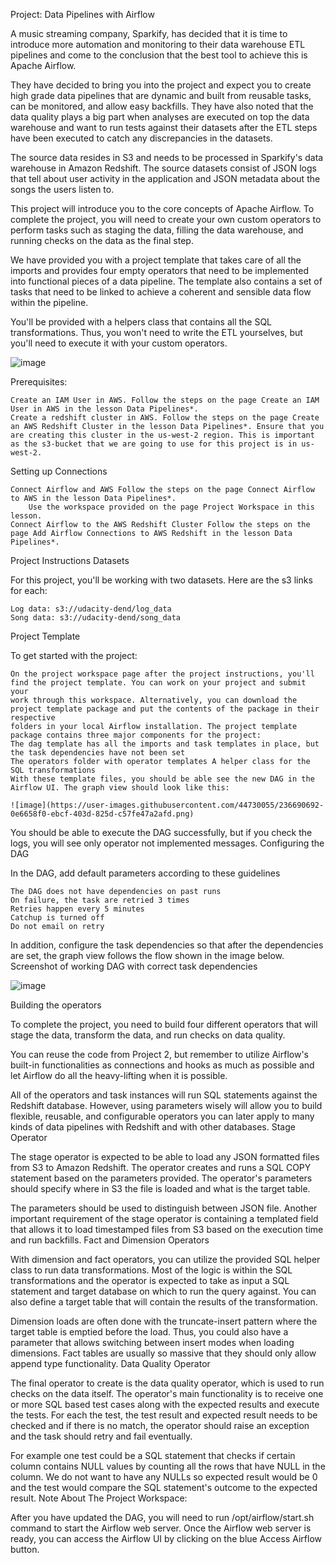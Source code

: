 Project: Data Pipelines with Airflow

A music streaming company, Sparkify, has decided that it is time to introduce more automation and monitoring to their data warehouse ETL pipelines 
and come to the conclusion that the best tool to achieve this is Apache Airflow.

They have decided to bring you into the project and expect you to create high grade data pipelines that are dynamic and built from reusable tasks,
can be monitored, and allow easy backfills. They have also noted that the data quality plays a big part when analyses are executed on top the data warehouse 
and want to run tests against their datasets after the ETL steps have been executed to catch any discrepancies in the datasets.

The source data resides in S3 and needs to be processed in Sparkify's data warehouse in Amazon Redshift. The source datasets consist of JSON logs that 
tell about user activity in the application and JSON metadata about the songs the users listen to.

This project will introduce you to the core concepts of Apache Airflow. To complete the project, you will need to create your own custom operators 
to perform tasks such as
staging the data, filling the data warehouse, and running checks on the data as the final step.

We have provided you with a project template that takes care of all the imports and provides four empty operators that need to be implemented into 
functional pieces of a data pipeline. The template also contains a set of tasks that need to be linked to achieve a coherent and sensible data flow 
within the pipeline.

You'll be provided with a helpers class that contains all the SQL transformations. Thus, you won't need to write the ETL yourselves, 
but you'll need to execute it with your custom operators.

![image](https://user-images.githubusercontent.com/44730055/236690585-e673aadc-7789-42ab-87f5-235e82b7f665.png)

Prerequisites:

    Create an IAM User in AWS. Follow the steps on the page Create an IAM User in AWS in the lesson Data Pipelines*.
    Create a redshift cluster in AWS. Follow the steps on the page Create an AWS Redshift Cluster in the lesson Data Pipelines*. Ensure that you are creating this cluster in the us-west-2 region. This is important as the s3-bucket that we are going to use for this project is in us-west-2.

Setting up Connections

    Connect Airflow and AWS Follow the steps on the page Connect Airflow to AWS in the lesson Data Pipelines*.
        Use the workspace provided on the page Project Workspace in this lesson.
    Connect Airflow to the AWS Redshift Cluster Follow the steps on the page Add Airflow Connections to AWS Redshift in the lesson Data Pipelines*.
    
 Project Instructions
Datasets

For this project, you'll be working with two datasets. Here are the s3 links for each:

    Log data: s3://udacity-dend/log_data
    Song data: s3://udacity-dend/song_data

Project Template

To get started with the project:

    On the project workspace page after the project instructions, you'll find the project template. You can work on your project and submit your
    work through this workspace. Alternatively, you can download the project template package and put the contents of the package in their respective
    folders in your local Airflow installation. The project template package contains three major components for the project:
    The dag template has all the imports and task templates in place, but the task dependencies have not been set
    The operators folder with operator templates A helper class for the SQL transformations
    With these template files, you should be able see the new DAG in the Airflow UI. The graph view should look like this:
    
    ![image](https://user-images.githubusercontent.com/44730055/236690692-0e6658f0-ebcf-403d-825d-c57fe47a2afd.png)

 You should be able to execute the DAG successfully, but if you check the logs, you will see only operator not implemented messages.
Configuring the DAG

In the DAG, add default parameters according to these guidelines

    The DAG does not have dependencies on past runs
    On failure, the task are retried 3 times
    Retries happen every 5 minutes
    Catchup is turned off
    Do not email on retry

In addition, configure the task dependencies so that after the dependencies are set, the graph view follows the flow shown in the image below.
Screenshot of working DAG with correct task dependencies

![image](https://user-images.githubusercontent.com/44730055/236690719-c64cd156-828d-435c-a737-7adfb60bf064.png)


Building the operators

To complete the project, you need to build four different operators that will stage the data, transform the data, and run checks on data quality.

You can reuse the code from Project 2, but remember to utilize Airflow's built-in functionalities as connections and hooks as much as possible and 
let Airflow do all the heavy-lifting when it is possible.

All of the operators and task instances will run SQL statements against the Redshift database. However, using parameters wisely will allow you to 
build flexible, reusable, and configurable operators you can later apply to 
many kinds of data pipelines with Redshift and with other databases.
Stage Operator

The stage operator is expected to be able to load any JSON formatted files from S3 to Amazon Redshift. The operator creates and runs a SQL COPY
statement based on the parameters provided. The operator's parameters should specify where in S3 the file is loaded and what is the target table.

The parameters should be used to distinguish between JSON file. Another important requirement of the stage operator is containing a templated field 
that allows it to load timestamped files from S3 based on the execution time and run backfills.
Fact and Dimension Operators

With dimension and fact operators, you can utilize the provided SQL helper class to run data transformations. Most of the logic is within the SQL 
transformations and the operator is expected to take as input a SQL statement and target database on which to run the query against. 
You can also define a target table that will contain the results of the transformation.

Dimension loads are often done with the truncate-insert pattern where the target table is emptied before the load. Thus, you could also have 
a parameter that allows switching between insert modes when loading dimensions. Fact tables are usually so massive that they should only allow 
append type functionality.
Data Quality Operator

The final operator to create is the data quality operator, which is used to run checks on the data itself. The operator's main functionality is 
to receive one or more SQL based test cases along with the expected results and execute the tests. For each the test, the test result and expected 
result needs to be checked and if there is no match, the operator should raise an exception and the task should retry and fail eventually.

For example one test could be a SQL statement that checks if certain column contains NULL values by counting all the rows that have NULL in the column. 
We do not want to have any NULLs so expected result would be 0 and the test would compare the SQL statement's outcome to the expected result.
Note About The Project Workspace:

After you have updated the DAG, you will need to run /opt/airflow/start.sh command to start the Airflow web server. Once the Airflow web server is ready,
you can access the Airflow UI by clicking on the blue Access Airflow button.

